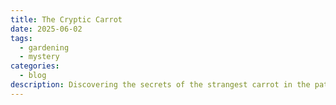 ```yaml
---
title: The Cryptic Carrot
date: 2025-06-02
tags:
  - gardening
  - mystery
categories:
  - blog
description: Discovering the secrets of the strangest carrot in the patch.
---
```

